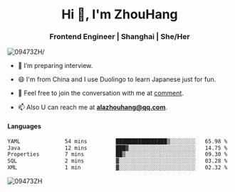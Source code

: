<h1 align="center">Hi 👋, I'm ZhouHang</h1>

<h3 align="center">Frontend Engineer | Shanghai | She/Her</h3>
<p align="left"> <img src=https://komarev.com/ghpvc/?username=09473ZH alt=09473ZH/> </p>


- 🤔 I’m preparing interview.
  
- 😄 I'm from China and I use Duolingo to learn Japanese just for fun.
  
- 🐨 Feel free to join the conversation with me at [comment](https://github.com/09473ZH/comment/discussions).

- 📫 Also U can reach me at **alazhouhang@qq.com**.


<h4 align="left">Languages</h4>
<!--START_SECTION:waka-->

```txt
YAML              54 mins         ████████████████▒░░░░░░░░   65.98 %
Java              12 mins         ███▓░░░░░░░░░░░░░░░░░░░░░   14.75 %
Properties        7 mins          ██▒░░░░░░░░░░░░░░░░░░░░░░   09.30 %
SQL               2 mins          ▓░░░░░░░░░░░░░░░░░░░░░░░░   03.28 %
XML               1 min           ▓░░░░░░░░░░░░░░░░░░░░░░░░   02.32 %
```

<!--END_SECTION:waka-->

<p align="left"> <img src=https://github-readme-stats.vercel.app/api?username=09473ZH&show_icons=true alt=09473ZH /> </p>
